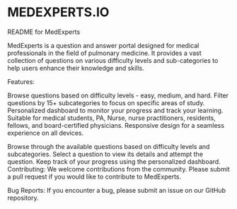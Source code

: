 # MEDEXPERTS.IO

README for MedExperts

MedExperts is a question and answer portal designed for medical professionals in the field of pulmonary medicine. It provides a vast collection of questions on various difficulty levels and sub-categories to help users enhance their knowledge and skills.

Features:

Browse questions based on difficulty levels - easy, medium, and hard.
Filter questions by 15+ subcategories to focus on specific areas of study.
Personalized dashboard to monitor your progress and track your learning.
Suitable for medical students, PA, Nurse, nurse practitioners, residents, fellows, and board-certified physicians.
Responsive design for a seamless experience on all devices.

Browse through the available questions based on difficulty levels and subcategories.
Select a question to view its details and attempt the question.
Keep track of your progress using the personalized dashboard.
Contributing:
We welcome contributions from the community. Please submit a pull request if you would like to contribute to MedExperts.

Bug Reports:
If you encounter a bug, please submit an issue on our GitHub repository.
